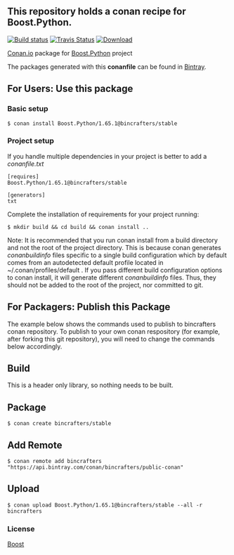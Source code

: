 ## This repository holds a conan recipe for Boost.Python.

[![Build status](https://ci.appveyor.com/api/projects/status/50552iin5rnjfs0t/branch/stable/1.65.1?svg=true)](https://ci.appveyor.com/project/BinCrafters/conan-boost-python/branch/stable/1.65.1)
[![Travis Status](https://travis-ci.org/bincrafters/conan-boost-python.svg?branch=stable%2F1.65.1)](https://travis-ci.org/bincrafters/conan-boost-python)
[![Download](https://api.bintray.com/packages/bincrafters/public-conan/Boost.Python%3Abincrafters/images/download.svg?version=1.65.1%3Astable) ](https://bintray.com/bincrafters/public-conan/Boost.Python%3Abincrafters/1.65.1%3Astable/link)

[Conan.io](https://conan.io) package for [Boost.Python](https://github.com/Boostorg/Python) project

The packages generated with this **conanfile** can be found in [Bintray](https://bintray.com/bincrafters/public-conan/Boost.Python%3Abincrafters).

## For Users: Use this package

### Basic setup

    $ conan install Boost.Python/1.65.1@bincrafters/stable

### Project setup

If you handle multiple dependencies in your project is better to add a *conanfile.txt*

    [requires]
    Boost.Python/1.65.1@bincrafters/stable

    [generators]
    txt

Complete the installation of requirements for your project running:

    $ mkdir build && cd build && conan install ..
	
Note: It is recommended that you run conan install from a build directory and not the root of the project directory.  This is because conan generates *conanbuildinfo* files specific to a single build configuration which by default comes from an autodetected default profile located in ~/.conan/profiles/default .  If you pass different build configuration options to conan install, it will generate different *conanbuildinfo* files.  Thus, they should not be added to the root of the project, nor committed to git. 

## For Packagers: Publish this Package

The example below shows the commands used to publish to bincrafters conan repository. To publish to your own conan respository (for example, after forking this git repository), you will need to change the commands below accordingly. 

## Build  

This is a header only library, so nothing needs to be built.

## Package 

    $ conan create bincrafters/stable
	
## Add Remote

	$ conan remote add bincrafters "https://api.bintray.com/conan/bincrafters/public-conan"

## Upload

    $ conan upload Boost.Python/1.65.1@bincrafters/stable --all -r bincrafters

### License
[Boost](www.boost.org/LICENSE_1_0.txt)
